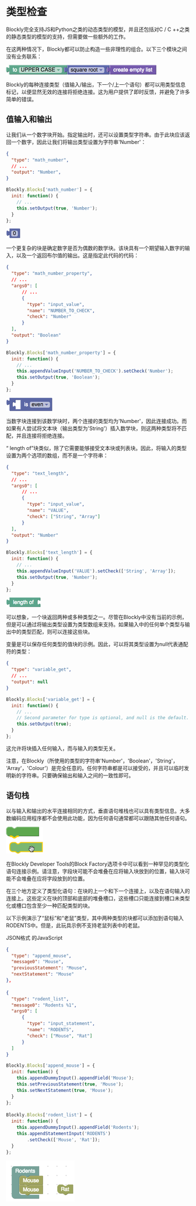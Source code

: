 # 类型检查

Blockly完全支持JS和Python之类的动态类型的模型，并且还包括对C / C ++之类的静态类型的模型的支持，但需要做一些额外的工作。

在这两种情况下，Blockly都可以防止构造一些非理性的组合。以下三个模块之间没有业务联系：

![](type-bad.png)

Blockly的每种连接类型（值输入/输出，下一个/上一个语句）都可以用类型信息标记，以便显然无效的连接将拒绝连接。这为用户提供了即时反馈，并避免了许多简单的错误。

## 值输入和输出

让我们从一个数字块开始。指定输出时，还可以设置类型字符串。由于此块应该返回一个数字，因此让我们将输出类型设置为字符串'Number'：


```JSON
{
  "type": "math_number",
  // ...
  "output": "Number",
}
```
```js
Blockly.Blocks['math_number'] = {
  init: function() {
    // ...
    this.setOutput(true, 'Number');
  }
};
```

![](0.png)


一个更复杂的块是确定数字是否为偶数的数学块。该块具有一个期望输入数字的输入，以及一个返回布尔值的输出。这是指定此代码的代码：

```JSON
{
  "type": "math_number_property",
  // ...
  "args0": [
      // ...
      {
        "type": "input_value",
        "name": "NUMBER_TO_CHECK",
        "check": "Number"
      }
  ],
  "output": "Boolean"
}
```
```js
Blockly.Blocks['math_number_property'] = {
  init: function() {
    // ...
    this.appendValueInput('NUMBER_TO_CHECK').setCheck('Number');
    this.setOutput(true, 'Boolean');
  }
};
```

![](is-even.png)

当数字块连接到该数学块时，两个连接的类型均为'Number'，因此连接成功。而如果有人尝试将文本块（输出类型为'String'）插入数学块，则这两种类型将不匹配，并且连接将拒绝连接。

“ length of”块类似，除了它需要能够接受文本块或列表块。因此，将输入的类型设置为两个选项的数组，而不是一个字符串：

```JSON
{
  "type": "text_length",
  // ...
  "args0": [
      // ...
      {
        "type": "input_value",
        "name": "VALUE",
        "check": ["String", "Array"]
      }
  ],
  "output": "Number"
}
```
```js
Blockly.Blocks['text_length'] = {
  init: function() {
    // ...
    this.appendValueInput('VALUE').setCheck(['String', 'Array']);
    this.setOutput(true, 'Number');
  }
};
```

![](text-length.png)

可以想象，一个块返回两种或多种类型之一。尽管在Blockly中没有当前的示例，但是可以通过将输出类型设置为类型数组来支持。如果输入中的任何单个类型与输出中的类型匹配，则可以连接这些块。

变量是可以保存任何类型的值块的示例。因此，可以将其类型设置为null代表通配符的类型：


```JSON
{
  "type": "variable_get",
  // ...
  "output": null
}
```
```js
Blockly.Blocks['variable_get'] = {
  init: function() {
    // ...
    // Second parameter for type is optional, and null is the default.
    this.setOutput(true);
  }
};
```

这允许将块插入任何输入，而与输入的类型无关。

注意，在Blockly（所使用的类型的字符串'Number'，'Boolean'，'String'， 'Array'，'Colour'）是完全任意的。任何字符串都是可以接受的，并且可以临时发明新的字符串。只要确保输出和输入之间的一致性即可。

## 语句栈

以与输入和输出的水平连接相同的方式，垂直语句堆栈也可以具有类型信息。大多数编码应用程序都不会使用此功能，因为任何语句通常都可以跟随其他任何语句。

![](statement-stack.png)

在Blockly Developer Tools的Block Factory选项卡中可以看到一种罕见的类型化语句连接示例。请注意，字段块可能不会堆叠在应将输入块放到的位置，输入块可能不会堆叠在应将字段放到的位置。

在三个地方定义了类型化语句：在块的上一个和下一个连接上，以及在语句输入的连接上。这些定义在块的顶部和底部的堆叠槽口，这些槽口只能连接到槽口未类型化或槽口包含至少一种匹配类型的块。

以下示例演示了“鼠标”和“老鼠”类型，其中两种类型的块都可以添加到语句输入RODENTS中。但是，此玩具示例不支持老鼠列表中的老鼠。

JSON格式
的JavaScript
```JSON
{
  "type": "append_mouse",
  "message0": "Mouse",
  "previousStatement": "Mouse",
  "nextStatement": "Mouse"
},

{
  "type": "rodent_list",
  "message0": "Rodents %1",
  "args0": [
      {
        "type": "input_statement",
        "name": "RODENTS",
        "check": ["Mouse", "Rat"]
      }
  ]
}
```
```js
Blockly.Blocks['append_mouse'] = {
  init: function() {
    this.appendDummyInput().appendField('Mouse');
    this.setPreviousStatement(true, 'Mouse');
    this.setNextStatement(true, 'Mouse');
  }
};

Blockly.Blocks['rodent_list'] = {
  init: function() {
    this.appendDummyInput().appendField('Rodents');
    this.appendStatementInput('RODENTS')
        .setCheck(['Mouse', 'Rat']);
  }
};
```

![](rodents.png)